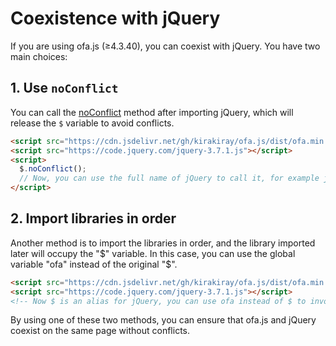 # Coexistence with jQuery

If you are using ofa.js (≥4.3.40), you can coexist with jQuery. You have two main choices:

## 1. Use `noConflict`

You can call the [noConflict](https://api.jquery.com/jQuery.noConflict/) method after importing jQuery, which will release the `$` variable to avoid conflicts.

```html
<script src="https://cdn.jsdelivr.net/gh/kirakiray/ofa.js/dist/ofa.min.js"></script>
<script src="https://code.jquery.com/jquery-3.7.1.js"></script>
<script>
  $.noConflict();
  // Now, you can use the full name of jQuery to call it, for example jQuery.ajax().
</script>
```

## 2. Import libraries in order

Another method is to import the libraries in order, and the library imported later will occupy the "$" variable. In this case, you can use the global variable "ofa" instead of the original "$".

```html
<script src="https://cdn.jsdelivr.net/gh/kirakiray/ofa.js/dist/ofa.min.js"></script>
<script src="https://code.jquery.com/jquery-3.7.1.js"></script>
<!-- Now $ is an alias for jQuery, you can use ofa instead of $ to invoke functions related to ofa.js -->
```

By using one of these two methods, you can ensure that ofa.js and jQuery coexist on the same page without conflicts.